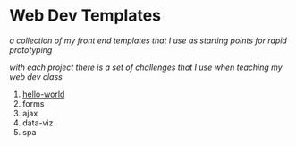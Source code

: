 # Web Dev Templates

_a collection of my front end templates that I use as starting points for rapid prototyping_

_with each project there is a set of challenges that I use when teaching my web dev class_

1. [hello-world](https://github.com/SeanPlusPlus/WebDevTemplates/tree/master/hello-world)
2. forms
3. ajax
4. data-viz
5. spa
